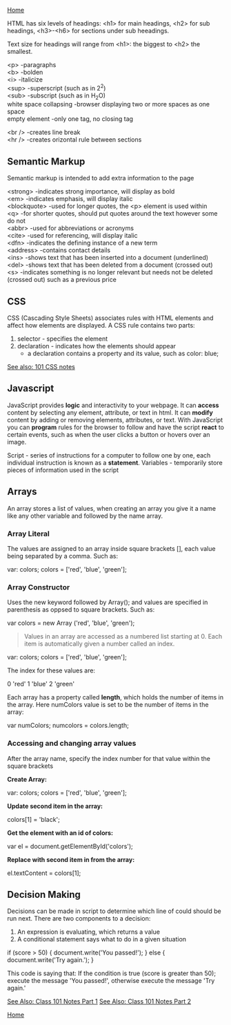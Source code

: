 
[Home](README.md)

HTML has six levels of headings: \<h1> for main headings, \<h2> for sub headings, \<h3>-\<h6> for sections under sub heeadings.  

Text size for headings will range from \<h1>: the biggest to \<h2> the smallest.

\<p> -paragraphs  
\<b> -bolden  
\<i> -italicize  
\<sup> -superscript (such as in 2<sup>2</sup>)  
\<sub> -subscript (such as in H<sub>2</sub>O)  
white space collapsing -browser displaying two or more spaces as one space  
empty element -only one tag, no closing tag  

\<br /> -creates line break  
\<hr /> -creates orizontal rule between sections  

## Semantic Markup

Semantic markup is intended to add extra information to the page  

\<strong> -indicates strong importance, will display as bold  
\<em> -indicates emphasis, will display italic  
\<blockquote> -used for longer quotes, the \<p> element is used within  
\<q> -for shorter quotes, should put quotes around the text however some do not  
\<abbr> -used for abbreviations or acronyms  
\<cite> -used for referencing, will display italic  
\<dfn> -indicates the defining instance of a new term  
\<address> -contains contact details  
\<ins> -shows text that has been inserted into a document (underlined)  
\<del> -shows text that has been deleted from a document (crossed out)  
\<s> -indicates something is no longer relevant but needs not be deleted (crossed out) such as a previous price  

## CSS

CSS (Cascading Style Sheets) associates rules with HTML elements and affect how elements are displayed. A CSS rule contains two parts:  
1. selector - specifies the element
1. declaration - indicates how the elements should appear
    - a declaration contains a property and its value, such as color: blue;

[See also: 101 CSS notes](css.md)

## Javascript

JavaScript provides **logic** and interactivity to your webpage. It can **access** content by selecting any element, attribute, or text in html. It can **modify** content by adding or removing elements, attributes, or text. With JavaScript you can **program** rules for the browser to follow and have the script **react** to certain events, such as when the user clicks a button or hovers over an image.

Script - series of instructions for a computer to follow one by one, each individual instruction is known as a **statement**.
Variables - temporarily store pieces of information used in the script

## Arrays

 An array stores a list of values, when creating an array you give it a name like any other variable and followed by the name array. 

### Array Literal
The values are assigned to an array inside square brackets [], each value being separated by a comma. Such as:  

var: colors;
colors = ['red', 'blue', 'green'];

### Array Constructor
Uses the new keyword followed by Array(); and values are specified in parenthesis as oppsed to square brackets. Such as:  

var colors = new Array ('red', 'blue', 'green');

> Values in an array are accessed as a numbered list starting at 0. Each item is automatically given a number called an index.  

var: colors;
colors = ['red', 'blue', 'green'];  

The index for these values are:  

0 'red'
1 'blue'
2 'green'

Each array has a property called **length**, which holds the number of items in the array. Here numColors value is set to be the number of items in the array:   

var numColors;
numcolors = colors.length;

### Accessing and changing array values

After the array name, specify the index number for that value within the square brackets  

**Create Array:**  

var: colors;
colors = ['red', 'blue', 'green'];  

**Update second item in the array:**  

colors\[1] = 'black';

**Get the element with an id of colors:**  

var el = document.getElementById('colors');  

**Replace with second item in from the array:**  

el.textContent = colors\[1];

## Decision Making

Decisions can be made in script to determine which line of could should be run next. There are two components to a decision:  
1. An expression is evaluating, which returns a value
1. A conditional statement says what to do in a given situation  

if (score > 50) {
    document.write('You passed!');
} else {
    document.write('Try again.');
}  

This code is saying that:
If the condition is true (score is greater than 50); execute the message 'You passed!', otherwise execute the message 'Try again.'

[See Also: Class 101 Notes Part 1](javascript.md)
[See Also: Class 101 Notes Part 2](morejs.md)  

[Home](README.md)

